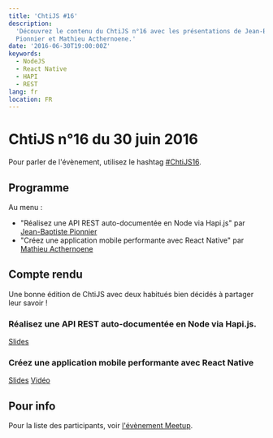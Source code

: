 ```yaml
---
title: 'ChtiJS #16'
description:
  'Découvrez le contenu du ChtiJS n°16 avec les présentations de Jean-Baptiste
  Pionnier et Mathieu Acthernoene.'
date: '2016-06-30T19:00:00Z'
keywords:
  - NodeJS
  - React Native
  - HAPI
  - REST
lang: fr
location: FR
---
```


# ChtiJS n°16 du 30 juin 2016

Pour parler de l'évènement, utilisez le hashtag
[#ChtiJS16](https://twitter.com/search?q=%23ChtiJS16&src=hash).

## Programme

Au menu :

- "Réalisez une API REST auto-documentée en Node via Hapi.js" par
  [Jean-Baptiste Pionnier](https://twitter.com/JbPionnier)
- "Créez une application mobile performante avec React Native" par
  [Mathieu Acthernoene](https://twitter.com/zoontek)
  
## Compte rendu

Une bonne édition de ChtiJS avec deux habitués bien décidés à partager leur
savoir !

### Réalisez une API REST auto-documentée en Node via Hapi.js.

[Slides](https://slides.com/jbpionnier)

### Créez une application mobile performante avec React Native

[Slides](http://slides.com/zoontek/react-native#/)
[Vidéo](https://www.youtube.com/watch?v=mlyAyiA6xwY)

## Pour info

Pour la liste des participants, voir
[l'évènement Meetup](https://www.meetup.com/FranceJS/events/231361801/).
